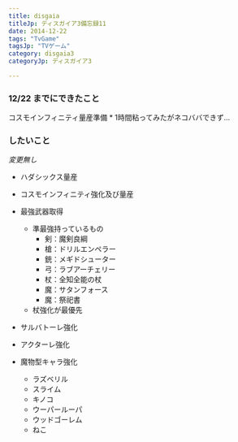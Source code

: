 ```yaml
---
title: disgaia
titleJp: ディスガイア3備忘録11
date: 2014-12-22
tags: "TvGame"
tagsJp: "TVゲーム"
category: disgaia3
categoryJp: ディスガイア3

---
```


### 12/22 までにできたこと

コスモインフィニティ量産準備
	* 1時間粘ってみたがネコババできず…


### したいこと

*変更無し*

* ハダシックス量産
* コスモインフィニティ強化及び量産
* 最強武器取得
	* 準最強持っているもの
		* 剣：魔剣良綱
		* 槍：ドリルエンペラー
		* 銃：メギドシューター
		* 弓：ラブアーチェリー
		* 杖：全知全能の杖
		* 魔：サタンフォース
		* 魔：祭祀書
	* 杖強化が最優先

* サルバトーレ強化
* アクターレ強化
* 魔物型キャラ強化
	* ラズベリル
	* スライム
	* キノコ
	* ウーパールーパ
	* ウッドゴーレム
	* ねこ
